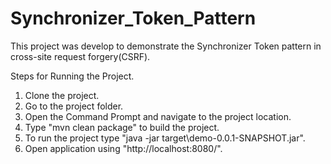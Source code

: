 # Synchronizer_Token_Pattern
This project was develop to demonstrate the Synchronizer Token pattern in cross-site request forgery(CSRF).

Steps for Running the Project.
  1. Clone the project.
  2. Go to the project folder.
  3. Open the Command Prompt and navigate to the project location.
  4. Type "mvn clean package" to build the project.
  5. To run the project type "java -jar target\demo-0.0.1-SNAPSHOT.jar".
  6. Open application using "http://localhost:8080/".
  
  
